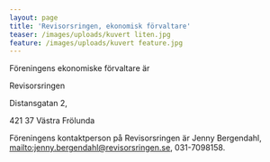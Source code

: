 ```yaml
---
layout: page
title: 'Revisorsringen, ekonomisk förvaltare'
teaser: /images/uploads/kuvert liten.jpg
feature: /images/uploads/kuvert feature.jpg
---
```

Föreningens ekonomiske förvaltare är 

Revisorsringen

Distansgatan 2,

421 37 Västra Frölunda

Föreningens kontaktperson på Revisorsringen är Jenny Bergendahl,  <mailto:jenny.bergendahl@revisorsringen.se>, 031-7098158.
